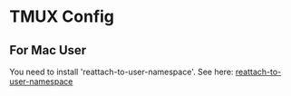 # TMUX Config

## For Mac User
You need to install 'reattach-to-user-namespace'. See here: [reattach-to-user-namespace](https://github.com/ChrisJohnsen/tmux-MacOSX-pasteboard) 
